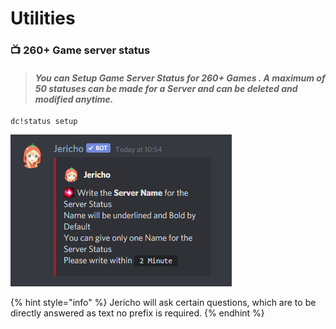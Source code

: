 # Utilities

### 📺 260+ Game server status

> #### _You can Setup Game Server Status for 260+ Games . A maximum  of 50 statuses can be made for a Server and can be deleted  and modified  anytime._

```text
dc!status setup
```

![This indicates that the setup is started successfully!!](../.gitbook/assets/screenshot-2021-06-05-105456.png)

{% hint style="info" %}
Jericho will ask certain questions, which are to be directly answered as text no prefix is required.
{% endhint %}

